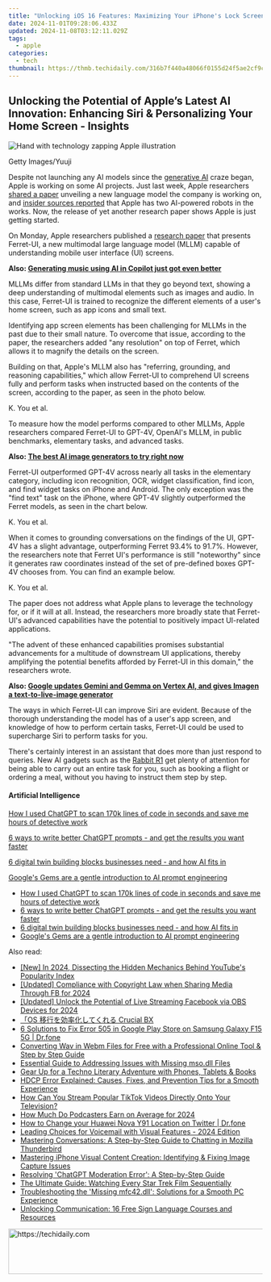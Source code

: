 ```yaml
---
title: "Unlocking iOS 16 Features: Maximizing Your iPhone's Lock Screen Potential - Tips & Tricks"
date: 2024-11-01T09:28:06.433Z
updated: 2024-11-08T03:12:11.029Z
tags:
  - apple
categories:
  - tech
thumbnail: https://thmb.techidaily.com/316b7f440a48066f0155d24f5ae2cf9cf3a70b004023bda547f2450ae65311f0.jpg
---
```


## Unlocking the Potential of Apple’s Latest AI Innovation: Enhancing Siri & Personalizing Your Home Screen - Insights

![Hand with technology zapping Apple illustration](https://www.zdnet.com/a/img/resize/11db1b7be616ec8b251e0924066973b648278f61/2024/04/09/be259af0-44a9-4b97-aaaf-658bbdc2a6e9/gettyimages-1253038276.jpg?auto=webp&precrop=2121,1192,x0,y216&width=1280)

Getty Images/Yuuji

Despite not launching any AI models since the [generative AI](https://www.zdnet.com/article/what-is-generative-ai-and-why-is-it-so-popular-heres-everything-you-need-to-know/) craze began, Apple is working on some AI projects. Just last week, Apple researchers [shared a paper](https://www.zdnet.com/article/apple-claims-its-on-device-ai-system-realm-substantially-outperforms-gpt-4/) unveiling a new language model the company is working on, and [insider sources reported](https://www.zdnet.com/article/apple-reportedly-exploring-ai-powered-home-robots-including-these-two-products/) that Apple has two AI-powered robots in the works. Now, the release of yet another research paper shows Apple is just getting started. 

On Monday, Apple researchers published a [research paper](https://arxiv.org/abs/2404.05719) that presents Ferret-UI, a new multimodal large language model (MLLM) capable of understanding mobile user interface (UI) screens.

**Also: [Generating music using AI in Copilot just got even better](https://www.zdnet.com/article/generating-music-using-ai-in-copilot-just-got-even-better/)**

MLLMs differ from standard LLMs in that they go beyond text, showing a deep understanding of multimodal elements such as images and audio. In this case, Ferret-UI is trained to recognize the different elements of a user's home screen, such as app icons and small text. 

Identifying app screen elements has been challenging for MLLMs in the past due to their small nature. To overcome that issue, according to the paper, the researchers added "any resolution" on top of Ferret, which allows it to magnify the details on the screen. 

Building on that, Apple's MLLM also has "referring, grounding, and reasoning capabilities," which allow Ferret-UI to comprehend UI screens fully and perform tasks when instructed based on the contents of the screen, according to the paper, as seen in the photo below. 

K. You et al.

To measure how the model performs compared to other MLLMs, Apple researchers compared Ferret-UI to GPT-4V, OpenAI's MLLM, in public benchmarks, elementary tasks, and advanced tasks.

**Also: [The best AI image generators to try right now](https://www.zdnet.com/article/best-ai-image-generator/)**

Ferret-UI outperformed GPT-4V across nearly all tasks in the elementary category, including icon recognition, OCR, widget classification, find icon, and find widget tasks on iPhone and Android. The only exception was the "find text" task on the iPhone, where GPT-4V slightly outperformed the Ferret models, as seen in the chart below. 

K. You et al.

When it comes to grounding conversations on the findings of the UI, GPT-4V has a slight advantage, outperforming Ferret 93.4% to 91.7%. However, the researchers note that Ferret UI's performance is still "noteworthy" since it generates raw coordinates instead of the set of pre-defined boxes GPT-4V chooses from. You can find an example below. 

K. You et al.

The paper does not address what Apple plans to leverage the technology for, or if it will at all. Instead, the researchers more broadly state that Ferret-UI's advanced capabilities have the potential to positively impact UI-related applications.

"The advent of these enhanced capabilities promises substantial advancements for a multitude of downstream UI applications, thereby amplifying the potential benefits afforded by Ferret-UI in this domain," the researchers wrote. 

**Also: [Google updates Gemini and Gemma on Vertex AI, and gives Imagen a text-to-live-image generator](https://www.zdnet.com/article/google-updates-gemini-and-gemma-on-vertex-ai-and-gives-imagen-a-text-to-live-image-generator/)**

The ways in which Ferret-UI can improve Siri are evident. Because of the thorough understanding the model has of a user's app screen, and knowledge of how to perform certain tasks, Ferret-UI could be used to supercharge Siri to perform tasks for you. 

There's certainly interest in an assistant that does more than just respond to queries. New AI gadgets such as the [Rabbit R1](https://www.zdnet.com/article/this-ai-startup-made-a-199-gadget-that-replaces-apps-with-rabbits-and-it-might-just-work/) get plenty of attention for being able to carry out an entire task for you, such as booking a flight or ordering a meal, without you having to instruct them step by step.

#### Artificial Intelligence

[How I used ChatGPT to scan 170k lines of code in seconds and save me hours of detective work](https://www.zdnet.com/article/how-chatgpt-scanned-170k-lines-of-code-in-seconds-and-saved-me-hours-of-work/ "How I used ChatGPT to scan 170k lines of code in seconds and save me hours of detective work")

[6 ways to write better ChatGPT prompts - and get the results you want faster](https://www.zdnet.com/article/6-ways-to-write-better-chatgpt-prompts-and-get-the-results-you-want-faster/ "6 ways to write better ChatGPT prompts - and get the results you want faster")

[6 digital twin building blocks businesses need - and how AI fits in](https://www.zdnet.com/article/6-digital-twin-building-blocks-businesses-need-and-how-ai-fits-in/ "6 digital twin building blocks businesses need - and how AI fits in")

[Google's Gems are a gentle introduction to AI prompt engineering](https://www.zdnet.com/article/googles-gems-are-a-gentle-introduction-to-ai-prompt-engineering/ "Google's Gems are a gentle introduction to AI prompt engineering")

* [How I used ChatGPT to scan 170k lines of code in seconds and save me hours of detective work](https://www.zdnet.com/article/how-chatgpt-scanned-170k-lines-of-code-in-seconds-and-saved-me-hours-of-work/ "How I used ChatGPT to scan 170k lines of code in seconds and save me hours of detective work")
* [6 ways to write better ChatGPT prompts - and get the results you want faster](https://www.zdnet.com/article/6-ways-to-write-better-chatgpt-prompts-and-get-the-results-you-want-faster/ "6 ways to write better ChatGPT prompts - and get the results you want faster")
* [6 digital twin building blocks businesses need - and how AI fits in](https://www.zdnet.com/article/6-digital-twin-building-blocks-businesses-need-and-how-ai-fits-in/ "6 digital twin building blocks businesses need - and how AI fits in")
* [Google's Gems are a gentle introduction to AI prompt engineering](https://www.zdnet.com/article/googles-gems-are-a-gentle-introduction-to-ai-prompt-engineering/ "Google's Gems are a gentle introduction to AI prompt engineering")

<ins class="adsbygoogle"
     style="display:block"
     data-ad-format="autorelaxed"
     data-ad-client="ca-pub-7571918770474297"
     data-ad-slot="1223367746"></ins>

<ins class="adsbygoogle"
     style="display:block"
     data-ad-client="ca-pub-7571918770474297"
     data-ad-slot="8358498916"
     data-ad-format="auto"
     data-full-width-responsive="true"></ins>

<span class="atpl-alsoreadstyle">Also read:</span>
<div><ul>
<li><a href="https://facebook-video-footage.techidaily.com/new-in-2024-dissecting-the-hidden-mechanics-behind-youtubes-popularity-index/"><u>[New] In 2024, Dissecting the Hidden Mechanics Behind YouTube's Popularity Index</u></a></li>
<li><a href="https://facebook-video-content.techidaily.com/updated-compliance-with-copyright-law-when-sharing-media-through-fb-for-2024/"><u>[Updated] Compliance with Copyright Law when Sharing Media Through FB for 2024</u></a></li>
<li><a href="https://facebook-clips.techidaily.com/updated-unlock-the-potential-of-live-streaming-facebook-via-obs-devices-for-2024/"><u>[Updated] Unlock the Potential of Live Streaming Facebook via OBS Devices for 2024</u></a></li>
<li><a href="https://win-lab.techidaily.com/os-crucial-bx/"><u>「OS 移行を効率化してくれる Crucial BX</u></a></li>
<li><a href="https://howto.techidaily.com/6-solutions-to-fix-error-505-in-google-play-store-on-samsung-galaxy-f15-5g-drfone-by-drfone-fix-android-problems-fix-android-problems/"><u>6 Solutions to Fix Error 505 in Google Play Store on Samsung Galaxy F15 5G | Dr.fone</u></a></li>
<li><a href="https://some-guidance.techidaily.com/converting-wav-in-webm-files-for-free-with-a-professional-online-tool-and-step-by-step-guide/"><u>Converting Wav in Webm Files for Free with a Professional Online Tool & Step by Step Guide</u></a></li>
<li><a href="https://techtrends.techidaily.com/essential-guide-to-addressing-issues-with-missing-msodll-files/"><u>Essential Guide to Addressing Issues with Missing mso.dll Files</u></a></li>
<li><a href="https://techtrends.techidaily.com/gear-up-for-a-techno-literary-adventure-with-phones-tablets-and-books/"><u>Gear Up for a Techno Literary Adventure with Phones, Tablets & Books</u></a></li>
<li><a href="https://techtrends.techidaily.com/hdcp-error-explained-causes-fixes-and-prevention-tips-for-a-smooth-experience/"><u>HDCP Error Explained: Causes, Fixes, and Prevention Tips for a Smooth Experience</u></a></li>
<li><a href="https://techtrends.techidaily.com/how-can-you-stream-popular-tiktok-videos-directly-onto-your-television/"><u>How Can You Stream Popular TikTok Videos Directly Onto Your Television?</u></a></li>
<li><a href="https://some-knowledge.techidaily.com/how-much-do-podcasters-earn-on-average-for-2024/"><u>How Much Do Podcasters Earn on Average for 2024</u></a></li>
<li><a href="https://location-social.techidaily.com/how-to-change-your-huawei-nova-y91-location-on-twitter-drfone-by-drfone-virtual-android/"><u>How to Change your Huawei Nova Y91 Location on Twitter | Dr.fone</u></a></li>
<li><a href="https://techtrends.techidaily.com/leading-choices-for-voicemail-with-visual-features-2024-edition/"><u>Leading Choices for Voicemail with Visual Features - 2024 Edition</u></a></li>
<li><a href="https://tech-renaissance.techidaily.com/mastering-conversations-a-step-by-step-guide-to-chatting-in-mozilla-thunderbird/"><u>Mastering Conversations: A Step-by-Step Guide to Chatting in Mozilla Thunderbird</u></a></li>
<li><a href="https://fox-that.techidaily.com/mastering-iphone-visual-content-creation-identifying-and-fixing-image-capture-issues/"><u>Mastering iPhone Visual Content Creation: Identifying & Fixing Image Capture Issues</u></a></li>
<li><a href="https://techtrends.techidaily.com/resolving-chatgpt-moderation-error-a-step-by-step-guide/"><u>Resolving 'ChatGPT Moderation Error': A Step-by-Step Guide</u></a></li>
<li><a href="https://techtrends.techidaily.com/the-ultimate-guide-watching-every-star-trek-film-sequentially/"><u>The Ultimate Guide: Watching Every Star Trek Film Sequentially</u></a></li>
<li><a href="https://techtrends.techidaily.com/troubleshooting-the-missing-mfc42dll-solutions-for-a-smooth-pc-experience/"><u>Troubleshooting the 'Missing mfc42.dll': Solutions for a Smooth PC Experience</u></a></li>
<li><a href="https://techtrends.techidaily.com/unlocking-communication-16-free-sign-language-courses-and-resources/"><u>Unlocking Communication: 16 Free Sign Language Courses and Resources</u></a></li>
</ul></div>

<!-- affiliate ads begin -->
<a href="https://appsumo.8odi.net/c/5597632/2068417/7443" target="_top" id="2068417">
  <img src="//a.impactradius-go.com/display-ad/7443-2068417" border="0" alt="https://techidaily.com" width="728" height="90"/>
</a>
<img height="0" width="0" src="https://appsumo.8odi.net/i/5597632/2068417/7443" style="position:absolute;visibility:hidden;" border="0" />
<!-- affiliate ads end -->

